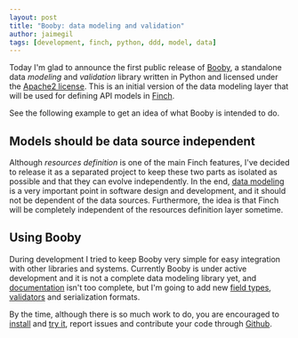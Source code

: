 ```yaml
---
layout: post
title: "Booby: data modeling and validation"
author: jaimegil
tags: [development, finch, python, ddd, model, data]
---
```


Today I'm glad to announce the first public release of [Booby][booby_02], a standalone data *modeling* and *validation* library written in Python and licensed under the [Apache2 license][apache2]. This is an initial version of the data modeling layer that will be used for defining API models in [Finch][finch].

See the following example to get an idea of what Booby is intended to do.

<script src="https://gist.github.com/4449143.js">
</script>

## Models should be data source independent

Although *resources definition* is one of the main Finch features, I've decided to release it as a separated project to keep these two parts as isolated as possible and that they can evolve independently. In the end, [data modeling][data_modeling] is a very important point in software design and development, and it should not be dependent of the data sources. Furthermore, the idea is that Finch will be completely independent of the resources definition layer sometime.

## Using Booby

During development I tried to keep Booby very simple for easy integration with other libraries and systems. Currently Booby is under active development and it is not a complete data modeling library yet, and [documentation][docs] isn't too complete, but I'm going to add new [field types][fields], [validators][validators] and serialization formats.

By the time, although there is so much work to do, you are encouraged to [install][install] and [try it][docs], report issues and contribute your code through [Github][github_repo].

[booby_02]: https://pypi.python.org/pypi/booby/0.2
[apache2]: https://www.apache.org/licenses/LICENSE-2.0.html
[finch]: https://www.jaimegil.me/2012/12/26/a-python-restful-api-consumer.html
[data_modeling]: https://en.wikipedia.org/wiki/Data_modeling
[docs]: https://booby.readthedocs.org
[fields]: https://booby.readthedocs.org/en/latest/fields.html
[validators]: https://booby.readthedocs.org/en/latest/validators.html
[install]: https://booby.readthedocs.org/en/latest/install.html
[github_repo]: https://github.com/jaimegildesagredo/booby
